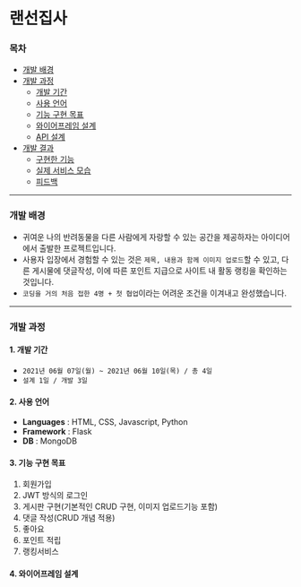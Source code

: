 # 랜선집사
### 목차
- [개발 배경](#개발-배경)
- [개발 과정](#개발-과정)
  - [개발 기간](#개발-기간)
  - [사용 언어](#사용-언어)
  - [기능 구현 목표](#기능-구현-목표)
  - [와이어프레임 설계](#와이어프레임-설계)
  - [API 설계](#long-description)
- [개발 결과](#table-of-contents-1)
  - [구현한 기능](#security)
  - [실제 서비스 모습](#background)
  - [피드백](#install)
---
### 개발 배경
- 귀여운 나의 반려동물을 다른 사람에게 자랑할 수 있는 공간을 제공하자는 아이디어에서 출발한 프로젝트입니다.
- 사용자 입장에서 경험할 수 있는 것은 ``제목, 내용과 함께 이미지 업로드``할 수 있고, 다른 게시물에 댓글작성, 이에 따른 포인트 지급으로 사이트 내 활동 랭킹을 확인하는 것입니다.
- `코딩을 거의 처음 접한 4명 + 첫 협업`이라는 어려운 조건을 이겨내고 완성했습니다.
---
### 개발 과정
#### 1. 개발 기간
- `2021년 06월 07일(월) ~ 2021년 06월 10일(목) / 총 4일`
- `설계 1일 / 개발 3일`
#### 2. 사용 언어
- **Languages** : HTML, CSS, Javascript, Python
- **Framework** : Flask
- **DB** : MongoDB
#### 3. 기능 구현 목표
1. 회원가입
2. JWT 방식의 로그인
3. 게시판 구현(기본적인 CRUD 구현, 이미지 업로드기능 포함)
4. 댓글 작성(CRUD 개념 적용)
5. 좋아요
6. 포인트 적립
7. 랭킹서비스
#### 4. 와이어프레임 설계
